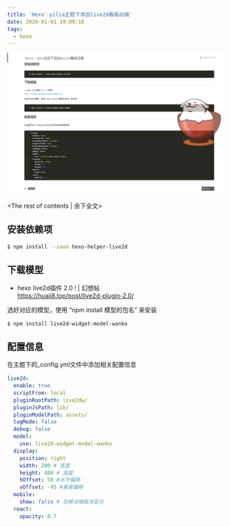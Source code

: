 ```yaml
---
title: 'Hexo：yilia主题下添加live2d看板动画'
date: 2020-01-01 19:09:10
tags:
  - hexo
---
```


<div align=center>
<img src = "Hexo：yilia主题下添加live2d看板动画\01.png">
</div>

<!-- more -->
<The rest of contents | 余下全文>

## 安装依赖项
``` bash
$ npm install --save hexo-helper-live2d
```

## 下载模型
* hexo live2d插件 2.0 ! | 幻想帖  
https://huaji8.top/post/live2d-plugin-2.0/

选好对应的模型，使用 “npm install 模型的包名” 来安装
``` bash
$ npm install live2d-widget-model-wanko
```

## 配置信息

在主题下的_config.yml文件中添加相关配置信息
``` yml
live2d:
  enable: true
  scriptFrom: local
  pluginRootPath: live2dw/
  pluginJsPath: lib/
  pluginModelPath: assets/
  tagMode: false
  debug: false
  model:
    use: live2d-widget-model-wanko
  display:
    position: right
    width: 200 # 宽度
    height: 400 # 高度
    hOffset: 50 #水平偏移
    vOffset: -95 #垂直偏移
  mobile:
    show: false # 在移动端取消显示
  react:
    opacity: 0.7
```
